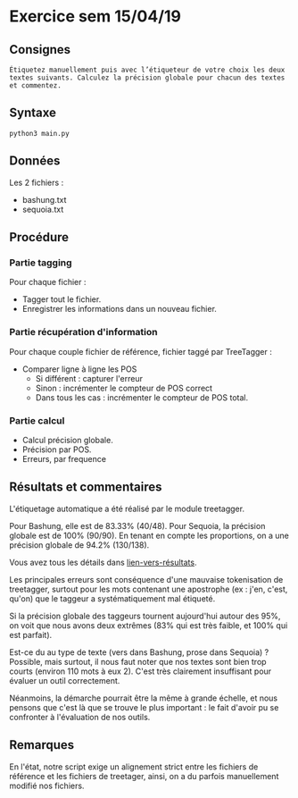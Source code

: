 # Exercice sem 15/04/19

## Consignes

`Étiquetez manuellement puis avec l’étiqueteur de votre choix les deux textes suivants. Calculez la précision globale pour chacun des textes et commentez.`

## Syntaxe

`python3 main.py`

## Données

Les 2 fichiers :
- bashung.txt
- sequoia.txt

## Procédure

### Partie tagging

Pour chaque fichier :
- Tagger tout le fichier.
- Enregistrer les informations dans un nouveau fichier.

### Partie récupération d'information

Pour chaque couple fichier de référence, fichier taggé par TreeTagger :
- Comparer ligne à ligne les POS
    - Si différent : capturer l'erreur
    - Sinon : incrémenter le compteur de POS correct
    - Dans tous les cas : incrémenter le compteur de POS total.

### Partie calcul

- Calcul précision globale.
- Précision par POS.
- Erreurs, par frequence

## Résultats et commentaires

L'étiquetage automatique a été réalisé par le module treetagger.

Pour Bashung, elle est de 83.33% (40/48).
Pour Sequoia, la précision globale est de 100% (90/90).
En tenant en compte les proportions, on a une précision globale de 94.2% (130/138).

Vous avez tous les détails dans [lien-vers-résultats](./resultats.txt).

Les principales erreurs sont conséquence d'une mauvaise tokenisation de treetagger, surtout pour les mots contenant une apostrophe (ex : j'en, c'est, qu'on) que le taggeur a systématiquement mal étiqueté.

Si la précision globale des taggeurs tournent aujourd'hui autour des 95%, on voit que nous avons deux extrêmes (83% qui est très faible, et 100% qui est parfait).

Est-ce du au type de texte (vers dans Bashung, prose dans Sequoia) ? Possible, mais surtout, il nous faut noter que nos textes sont bien trop courts (environ 110 mots à eux 2). C'est très clairement insuffisant pour évaluer un outil correctement.

Néanmoins, la démarche pourrait être la même à grande échelle, et nous pensons que c'est là que se trouve le plus important : le fait d'avoir pu se confronter à l'évaluation de nos outils.

## Remarques

En l'état, notre script exige un alignement strict entre les fichiers de référence et les fichiers de treetager, ainsi, on a du parfois manuellement modifié nos fichiers.

